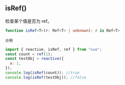 ## isRef()
检查某个值是否为 ref。

```ts
function isRef<T>(r: Ref<T> | unknown): r is Ref<T>
```

`示例`

```js
import { reactive, isRef, ref } from "vue";
const count = ref(1);
const testObj = reactive({
  a: 1,
});
console.log(isRef(count)); //true
console.log(isRef(testObj)); //false
```
